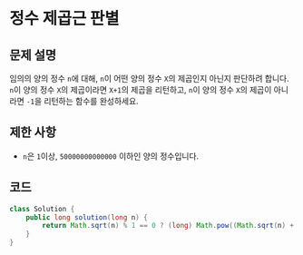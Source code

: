 # 정수 제곱근 판별

## 문제 설명
임의의 양의 정수 `n`에 대해, `n`이 어떤 양의 정수 `X`의 제곱인지 아닌지 판단하려 합니다.
`n`이 양의 정수 `X`의 제곱이라면 `X+1`의 제곱을 리턴하고, `n`이 양의 정수 `X`의 제곱이 아니라면 `-1`을 리턴하는 함수를 완성하세요.

## 제한 사항
- `n`은 `1`이상, `50000000000000` 이하인 양의 정수입니다.

## 코드
```java
class Solution {
    public long solution(long n) {
        return Math.sqrt(n) % 1 == 0 ? (long) Math.pow((Math.sqrt(n) + 1), 2) : -1;
    }
}
```